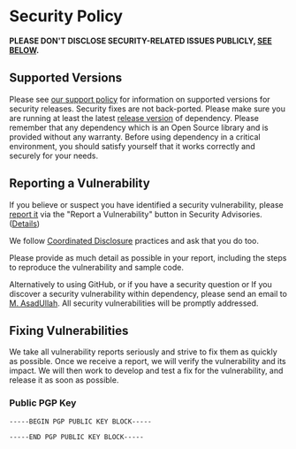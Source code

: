 # Security Policy

**PLEASE DON'T DISCLOSE SECURITY-RELATED ISSUES PUBLICLY, [SEE BELOW](#reporting-a-vulnerability).**

## Supported Versions

Please see [our support policy](https://cubixos.github.io/support-policy.html) for information on supported versions
for security releases. Security fixes are not back-ported. Please make sure you are running at least the
latest [release version](https://github.com/cubixos/releases) of dependency. Please remember that any dependency which
is an Open Source library and is provided without any warranty. Before using
dependency in a critical environment, you should satisfy yourself that it works correctly and securely for your needs.

## Reporting a Vulnerability

If you believe or suspect you have identified a security vulnerability,
please [report it](https://github.com/cubixos/security/advisories)
via the "Report a Vulnerability" button in Security Advisories.
([Details](https://docs.github.com/en/code-security/security-advisories/guidance-on-reporting-and-writing/privately-reporting-a-security-vulnerability))

We
follow [Coordinated Disclosure](https://docs.github.com/en/code-security/security-advisories/guidance-on-reporting-and-writing/about-coordinated-disclosure-of-security-vulnerabilities)
practices and ask that you do too.

Please provide as much detail as possible in your report, including the steps to reproduce the vulnerability and sample
code.

Alternatively to using GitHub, or if you have a security question or If you discover a security vulnerability within
dependency, please send an email
to [M. AsadUllah](mailto:m-asadullah@outlook.com). All security
vulnerabilities will be promptly addressed.

## Fixing Vulnerabilities

We take all vulnerability reports seriously and strive to fix them as quickly as possible. Once we receive a report, we
will verify the vulnerability and its impact. We will then work to develop and test a fix for the vulnerability, and
release it as soon as possible.

### Public PGP Key

```
-----BEGIN PGP PUBLIC KEY BLOCK-----

-----END PGP PUBLIC KEY BLOCK-----
```